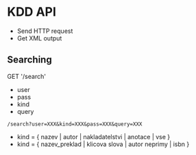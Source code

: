 # KDD API
- Send HTTP request
- Get XML output

## Searching
GET '/search'
- user
- pass
- kind
- query

```
/search?user=XXX&kind=XXX&pass=XXX&query=XXX
```

- kind = { nazev | autor | nakladatelstvi | anotace | vse }
- kind = { nazev_preklad | klicova slova | autor neprimy | isbn }
